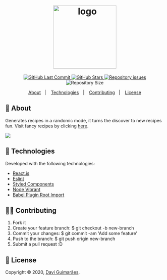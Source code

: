 <h1 align="center">
  <img alt="logo" src="https://i.imgur.com/CAbmzAU.png" width="200"/>
  <br>
</h1>

<p align="center">
  <a href="https://github.com/Davigl/pwa-fancy-recipes/commits/master">
    <img alt="GitHub Last Commit" src="https://img.shields.io/github/last-commit/Davigl/pwa-fancy-recipes?style=flat-square&color=ff69b4">
  </a>
  
  <a href="https://github.com/Davigl/pwa-fancy-recipes/stargazers">
    <img alt="GitHub Stars" src="https://img.shields.io/github/stars/Davigl/pwa-fancy-recipes.svg">
  </a>

  <a href="https://github.com/Davigl/pwa-fancy-recipes/issues">
    <img alt="Repository issues" src="https://img.shields.io/github/issues/Davigl/pwa-fancy-recipes?style=flat-square&color=yellow">
  </a>

  <img alt="Repository Size" src="https://img.shields.io/github/repo-size/Davigl/pwa-fancy-recipes?style=flat-square&color=blueviolet">
</p>

<p align="center">
  <a href="#thinking-about">About</a>&nbsp;&nbsp;&nbsp;|&nbsp;&nbsp;&nbsp;
  <a href="#rocket-technologies">Technologies</a>&nbsp;&nbsp;&nbsp;|&nbsp;&nbsp;&nbsp;
  <a href="#user-content--contributing">Contributing</a>&nbsp;&nbsp;&nbsp;|&nbsp;&nbsp;&nbsp;
  <a href="#memo-license">License</a>
</p>

## :thinking: About

<div>

Generates recipes in a randomic mode, it turns the discover to new recipes fun. Visit fancy recipes by clicking [here](http://fancy-recipes.netlify.app/).

![](https://i.imgur.com/PZgwTtB.gif)

</div>

## :rocket: Technologies

Developed with the following technologies:

- [React.js](https://github.com/axios/axios)
- [Eslint](https://github.com/eslint/eslint)
- [Styled Components](https://github.com/styled-components/styled-components)
- [Node Vibrant](https://github.com/Vibrant-Colors/node-vibrant)
- [Babel Plugin Root Import](https://github.com/entwicklerstube/babel-plugin-root-import)

## 💁🏻 Contributing

1. Fork it
2. Create your feature branch: $ git checkout -b new-branch
3. Commit your changes: $ git commit -am 'Add some feature'
4. Push to the branch: $ git push origin new-branch
5. Submit a pull request :D

## :memo: License

Copyright © 2020, [Davi Guimarães](https://github.com/davigl).
